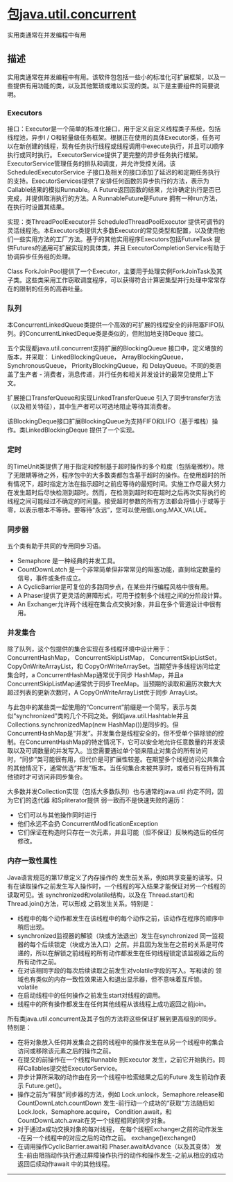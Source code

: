 #   [包java.util.concurrent](https://docs.oracle.com/javase/8/docs/api/java/util/concurrent/package-summary.html)

实用类通常在并发编程中有用


##  描述

实用类通常在并发编程中有用。该软件包包括一些小的标准化可扩展框架，以及一些提供有用功能的类，以及其他繁琐或难以实现的类。以下是主要组件的简要说明。

### Executors

接口：Executor是一个简单的标准化接口，用于定义自定义线程类子系统，包括线程池，异步I / O和轻量级任务框架。根据正在使用的具体Executor类，任务可以在新创建的线程，现有任务执行线程或线程调用中execute执行，并且可以顺序执行或同时执行。 ExecutorService提供了更完整的异步任务执行框架。ExecutorService管理任务的排队和调度，并允许受控关闭。该ScheduledExecutorService 子接口及相关的接口添加了延迟的和定期任务执行的支持。ExecutorServices提供了安排任何函数的异步执行的方法，表示为Callable结果的模拟Runnable。A Future返回函数的结果，允许确定执行是否已完成，并提供取消执行的方法。A RunnableFuture是Future 拥有一种run方法，在执行时设置其结果。

实现：类ThreadPoolExecutor并 ScheduledThreadPoolExecutor 提供可调节的灵活线程池。本Executors类提供大多数Executor的常见类型和配置，以及使用他们一些实用方法的工厂方法。基于的其他实用程序Executors包括FutureTask 提供Futures的通用可扩展实现的具体类，并且 ExecutorCompletionService有助于协调异步任务组的处理。

Class ForkJoinPool提供了一个Executor，主要用于处理实例ForkJoinTask及其子类。这些类采用工作窃取调度程序，可以获得符合计算密集型并行处理中常常存在的限制的任务的高吞吐量。

### 队列

本ConcurrentLinkedQueue类提供一个高效的可扩展的线程安全的非阻塞FIFO队列。的ConcurrentLinkedDeque类是类似的，但附加地支持Deque 接口。

五个实现都java.util.concurrent支持扩展的BlockingQueue 接口中，定义堵放的版本，并采取： LinkedBlockingQueue， ArrayBlockingQueue， SynchronousQueue， PriorityBlockingQueue，和 DelayQueue。不同的类涵盖了生产者 - 消费者，消息传递，并行任务和相关并发设计的最常见使用上下文。

扩展接口TransferQueue和实现LinkedTransferQueue 引入了同步transfer方法（以及相关特征），其中生产者可以可选地阻止等待其消费者。

该BlockingDeque接口扩展BlockingQueue为支持FIFO和LIFO（基于堆栈）操作。类LinkedBlockingDeque 提供了一个实现。

### 定时

的TimeUnit类提供了用于指定和控制基于超时操作的多个粒度（包括毫微秒）。除了无限期等待之外，程序包中的大多数类都包含基于超时的操作。在使用超时的所有情况下，超时指定方法在指示超时之前应等待的最短时间。实施工作尽最大努力在发生超时后尽快检测到超时。然而，在检测到超时和在超时之后再次实际执行的线程之间可能经过不确定的时间量。接受超时参数的所有方法都会将值小于或等于零，以表示根本不等待。要等待“永远”，您可以使用值Long.MAX_VALUE。

### 同步器

五个类有助于共同的专用同步习语。
-   Semaphore 是一种经典的并发工具。
-   CountDownLatch 是一个非常简单但非常常见的阻塞功能，直到给定数量的信号，事件或条件成立。
-   A CyclicBarrier是可复位的多路同步点，在某些并行编程风格中很有用。
-   A Phaser提供了更灵活的屏障形式，可用于控制多个线程之间的分阶段计算。
-   An Exchanger允许两个线程在集合点交换对象，并且在多个管道设计中很有用。

### 并发集合

除了队列，这个包提供的集合实现在多线程环境中设计用于： ConcurrentHashMap， ConcurrentSkipListMap， ConcurrentSkipListSet， CopyOnWriteArrayList，和 CopyOnWriteArraySet。当期望许多线程访问给定集合时，a ConcurrentHashMap通常优于同步 HashMap，并且a ConcurrentSkipListMap通常优于同步TreeMap。当预期的读取和遍历次数大大超过列表的更新次数时，A CopyOnWriteArrayList优于同步 ArrayList。

与此包中的某些类一起使用的“Concurrent”前缀是一个简写，表示与类似“synchronized”类的几个不同之处。例如java.util.Hashtable并且 Collections.synchronizedMap(new HashMap())是同步的。但ConcurrentHashMap是“并发”。并发集合是线程安全的，但不受单个排除锁的控制。在ConcurrentHashMap的特定情况下，它可以安全地允许任意数量的并发读取以及可调数量的并发写入。当您需要通过单个锁来阻止对集合的所有访问时，“同步”类可能很有用，但代价是可扩展性较差。在期望多个线程访问公共集合的其他情况下，通常优选“并发”版本。当任何集合未被共享时，或者只有在持有其他锁时才可访问非同步集合。

大多数并发Collection实现（包括大多数队列）也与通常的java.util 约定不同，因为它们的迭代器 和Spliterator提供 弱一致而不是快速失败的遍历：

-   它们可以与其他操作同时进行
-   他们永远不会扔 ConcurrentModificationException
-   它们保证在构造时只存在一次元素，并且可能（但不保证）反映构造后的任何修改。

### 内存一致性属性

Java语言规范的第17章定义了内存操作的 发生前关系，例如共享变量的读写。只有在读取操作之前发生写入操作时，一个线程的写入结果才能保证对另一个线程的读取可见。该 synchronized和volatile结构，以及在 Thread.start()和Thread.join()方法，可以形成 之前发生关系。特别是：
-   线程中的每个动作都发生在该线程中的每个动作之前，该动作在程序的顺序中稍后出现。
-   synchronized监视器的解锁（块或方法退出）发生在synchronized 同一监视器的每个后续锁定（块或方法入口）之前。并且因为发生在之前的关系是可传递的，所以在解锁之前线程的所有动作都发生在任何线程锁定该监视器之后的所有动作之前。
-   在对该相同字段的每次后续读取之前发生对volatile字段的写入。写和读的 领域也有类似的内存一致性效果进入和退出显示器，但不意味着互斥锁。 volatile
-   在启动线程中的任何操作之前发生start对线程的调用。
-   线程中的所有操作都发生在任何其他线程从该线程上成功返回之前join。

所有类java.util.concurrent及其子包的方法将这些保证扩展到更高级别的同步。特别是：
-   在将对象放入任何并发集合之前的线程中的操作发生在从另一个线程中的集合访问或移除该元素之后的操作之前。
-   在提交的前操作在一个线程Runnable 到Executor 发生，之前它开始执行。同样Callables提交给ExecutorService。
-   异步计算所采取的动作由在另一个线程中检索结果之后的Future 发生前动作表示 Future.get()。
-   操作之前为“释放”同步器的方法，例如 Lock.unlock，Semaphore.release和 CountDownLatch.countDown 发生-前行动一个成功的“获取”方法随后如 Lock.lock，Semaphore.acquire， Condition.await，和CountDownLatch.await在另一个线程相同的同步对象。
-   对于通过a成功交换对象的每对线程， 在每个线程Exchanger之前的动作发生 -在另一个线程中的对应之后的动作之前。 exchange()exchange()
-   在调用操作CyclicBarrier.await和 Phaser.awaitAdvance（以及其变体） 发生-前由阻挡动作执行通过屏障操作执行的动作和操作发生-之前从相应的成功返回后续动作await 中的其他线程。




----